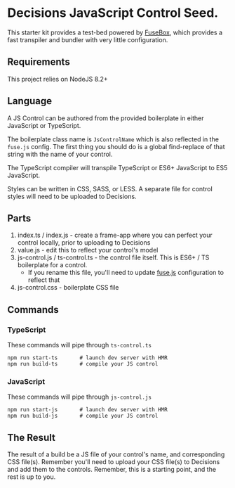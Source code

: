 # Decisions JavaScript Control Seed.

This starter kit provides a test-bed powered by [FuseBox](https://fuse-box.org/), which provides a fast transpiler and bundler with very little configuration.

## Requirements

This project relies on NodeJS 8.2+

## Language

A JS Control can be authored from the provided boilerplate in either JavaScript or TypeScript.

The boilerplate class name is `JsControlName` which is also reflected in the `fuse.js` config.
The first thing you should do is a global find-replace of that string with the name of your control.

The TypeScript compiler will transpile TypeScript or ES6+ JavaScript to ES5 JavaScript.

Styles can be written in CSS, SASS, or LESS. A separate file for control styles will need to be uploaded
to Decisions.

## Parts

1. index.ts / index.js - create a frame-app where you can perfect your control locally,
   prior to uploading to Decisions
1. value.js - edit this to reflect your control's model
1. js-control.js / ts-control.ts - the control file itself. This is ES6+ / TS boilerplate for a control.
   - If you rename this file, you'll need to update [fuse.js]('./fuse.js') configuration to reflect that
1. js-control.css - boilerplate CSS file

## Commands

### TypeScript

These commands will pipe through `ts-control.ts`

```shell
npm run start-ts       # launch dev server with HMR
npm run build-ts       # compile your JS control
```

### JavaScript

These commands will pipe through `js-control.js`

```shell
npm run start-js       # launch dev server with HMR
npm run build-js       # compile your JS control
```

## The Result

The result of a build be a JS file of your control's name, and corresponding CSS file(s). Remember you'll need to upload your CSS file(s) to Decisions and add them to the controls. Remember, this is a starting point, and the rest is up to you.
